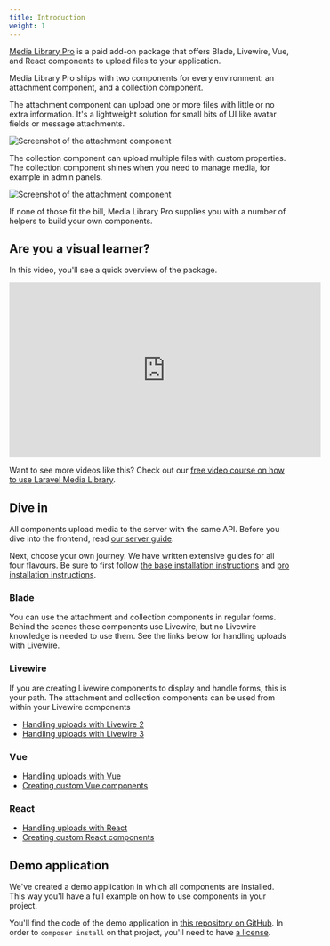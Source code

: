 ```yaml
---
title: Introduction
weight: 1
---
```


[Media Library Pro](http://medialibrary.pro) is a paid add-on package that offers Blade, Livewire, Vue, and React components to upload files to your application.

Media Library Pro ships with two components for every environment: an attachment component, and a collection component.

The attachment component can upload one or more files with little or no extra information. It's a lightweight solution for small bits of UI like avatar fields or message attachments.

![Screenshot of the attachment component](/docs/laravel-medialibrary/v11/images/pro/attachment.png)

The collection component can upload multiple files with custom properties. The collection component shines when you need to manage media, for example in admin panels.

![Screenshot of the attachment component](/docs/laravel-medialibrary/v11/images/pro/collection.png)

If none of those fit the bill, Media Library Pro supplies you with a number of helpers to build your own components.

## Are you a visual learner?

In this video, you'll see a quick overview of the package.

<iframe width="560" height="315" src="https://www.youtube.com/embed/Wdav5rXMlRE" frameborder="0" allow="accelerometer; autoplay; clipboard-write; encrypted-media; gyroscope; picture-in-picture" allowfullscreen></iframe>

Want to see more videos like this? Check out our [free video course on how to use Laravel Media Library](https://spatie.be/courses/discovering-laravel-media-library).

## Dive in

All components upload media to the server with the same API. Before you dive into the frontend, read [our server guide](processing-uploads-on-the-server).

Next, choose your own journey. We have written extensive guides for all four flavours. Be sure to first follow [the base installation instructions](/docs/laravel-medialibrary/v11/installation-setup) and [pro installation instructions](/docs/laravel-medialibrary/v11/handling-uploads-with-media-library-pro/installation).

### Blade

You can use the attachment and collection components in regular forms. Behind the scenes these components use Livewire, but no Livewire knowledge is needed to use them.
See the links below for handling uploads with Livewire.

### Livewire

If you are creating Livewire components to display and handle forms, this is your path. The attachment and collection components can be used from within your Livewire components

- [Handling uploads with Livewire 2](/docs/laravel-medialibrary/v11/handling-uploads-with-media-library-pro/handling-uploads-with-livewire-2)
- [Handling uploads with Livewire 3](/docs/laravel-medialibrary/v11/handling-uploads-with-media-library-pro/handling-uploads-with-livewire-3)

### Vue

- [Handling uploads with Vue](handling-uploads-with-vue)
- [Creating custom Vue components](creating-custom-vue-components)

### React

- [Handling uploads with React](handling-uploads-with-react) <br>
- [Creating custom React components](creating-custom-react-components)

## Demo application

We've created a demo application in which all components are installed. This way you'll have a full example on how to use components in your project. 

You'll find the code of the demo application in [this repository on GitHub](https://github.com/spatie/laravel-medialibrary-pro-app). In order to `composer install` on that project, you'll need to have [a license]([/docs/laravel-medialibrary/v11/handling-uploads-with-media-library-pro/installation#content-getting-a-license).
